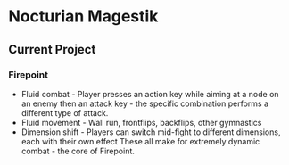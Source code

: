 # Nocturian Magestik
## Current Project
### Firepoint
* Fluid combat - Player presses an action key while aiming at a node on an enemy then an attack key - the specific combination performs a different type of attack.
* Fluid movement - Wall run, frontflips, backflips, other gymnastics
* Dimension shift - Players can switch mid-fight to different dimensions, each with their own effect
These all make for extremely dynamic combat - the core of Firepoint.
